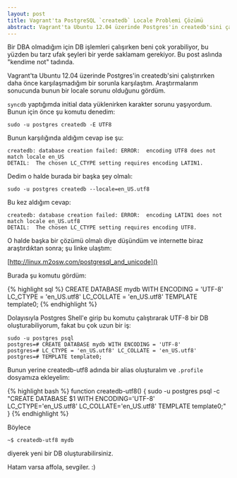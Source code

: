 ```yaml
---
layout: post
title: Vagrant'ta PostgreSQL `createdb` Locale Problemi Çözümü
abstract: Vagrant'ta Ubuntu 12.04 üzerinde Postgres'in createdb'sini çalıştırırken daha önce karşılaşmadığım bir sorunla karşılaştım. Bu sorunu çözen bir "unprofessional" bir fix.
---
```


Bir DBA olmadığım için DB işlemleri çalışırken beni çok yorabiliyor, bu yüzden bu tarz ufak şeyleri bir yerde saklamam gerekiyor. Bu post aslında "kendime not" tadında.

Vagrant'ta Ubuntu 12.04 üzerinde Postgres'in createdb'sini çalıştırırken daha önce karşılaşmadığım
bir sorunla karşılaştım. Araştırmalarım sonucunda bunun bir locale sorunu olduğunu gördüm.

`syncdb` yaptığımda initial data yüklenirken karakter sorunu yaşıyordum. Bunun için önce şu komutu denedim:

    sudo -u postgres createdb -E UTF8

Bunun karşılığında aldığım cevap ise şu:

    createdb: database creation failed: ERROR:  encoding UTF8 does not match locale en_US
    DETAIL:  The chosen LC_CTYPE setting requires encoding LATIN1.

Dedim o halde burada bir başka şey olmalı:

    sudo -u postgres createdb --locale=en_US.utf8

Bu kez aldığım cevap:

    createdb: database creation failed: ERROR:  encoding LATIN1 does not match locale en_US.utf8
    DETAIL:  The chosen LC_CTYPE setting requires encoding UTF8.

O halde başka bir çözümü olmalı diye düşündüm ve internette biraz araştırdıktan sonra; şu linke ulaştım:

[http://linux.m2osw.com/postgresql_and_unicode]()

Burada şu komutu gördüm:

{% highlight sql %}
CREATE DATABASE mydb WITH ENCODING = 'UTF-8'
LC_CTYPE = 'en_US.utf8' LC_COLLATE = 'en_US.utf8'
TEMPLATE template0;
{% endhighlight %}

Dolayısıyla Postgres Shell'e girip bu komutu çalıştırarak UTF-8 bir DB oluşturabiliyorum, fakat bu çok uzun bir iş:

    sudo -u postgres psql
    postgres=# CREATE DATABASE mydb WITH ENCODING = 'UTF-8'
    postgres=# LC_CTYPE = 'en_US.utf8' LC_COLLATE = 'en_US.utf8'
    postgres=# TEMPLATE template0;

Bunun yerine createdb-utf8 adında bir alias oluşturalım ve `.profile` dosyamıza ekleyelim:

{% highlight bash %}
function createdb-utf8() {
  sudo -u postgres psql -c "CREATE DATABASE $1 WITH ENCODING='UTF-8' \
  LC_CTYPE='en_US.utf8' LC_COLLATE='en_US.utf8' TEMPLATE template0;"
}
{% endhighlight %}

Böylece

    ~$ createdb-utf8 mydb

diyerek yeni bir DB oluşturabilirsiniz.

Hatam varsa affola, sevgiler. :)
